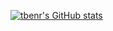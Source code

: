 [![tbenr's GitHub stats](https://github-readme-stats.vercel.app/api?username=tbenr&show_icons=true&hide_title=true&include_all_commits=true&count_private=truetheme=dracula&bg_color=45,2b8eaf,b222a8&text_color=ffffff&icon_color=ffffff&title_color=ffffff&border_color=000000)](https://github.com/anuraghazra/github-readme-stats)
